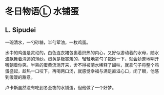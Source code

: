 # 冬日物语Ⓛ 水铺蛋




## L. Sipudei #



一碗清水，一勺砂糖，半勺荤油，一枚鸡蛋。



水中的鸡蛋是灵动的，白色连衣裙包裹着炽热的内心，又好似游动着的水母，随水波飘舞着清透的薄纱。蛋黄是极害羞的，轻轻地拿勺子戳她一下，就会娇羞地咧开嘴朝着你笑。半熟的蛋黄流淌开来，舍不得被清水稀释了甜味，就拿勺子将整个鸡蛋盛起，趁热一口咬下，再喝两口汤，就感觉幸福与满足直溢心口，闭了眼，他感到暖暖的甜意。



卢卡斯虽然没有吃到冬至夜的水铺蛋，但他做了一个好梦。
